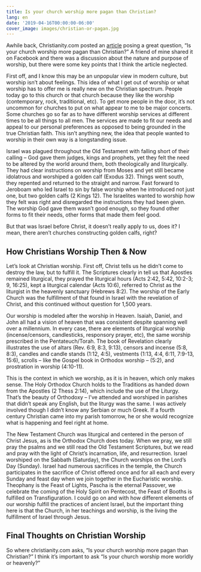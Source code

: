 ```yaml
---
title: Is your church worship more pagan than Christian?
lang: en
date: '2019-04-16T00:00:00-06:00'
cover_image: images/christian-or-pagan.jpg
---
```

Awhile back, Christianity.com posted an [article](http://www.christianity.com/church/worship-and-hymns/is-your-church-worship-more-pagan-than-christian.html) posing a great question, “Is your church worship more pagan than Christian?” A friend of mine shared it on Facebook and there was a discussion about the nature and purpose of worship, but there were some key points that I think the article neglected.

First off, and I know this may be an unpopular view in modern culture, but worship isn’t about feelings. This idea of what I get out of worship or what worship has to offer me is really new on the Christian spectrum. People today go to this church or that church because they like the worship (contemporary, rock, traditional, etc). To get more people in the door, it’s not uncommon for churches to put on what appear to me to be major concerts. Some churches go so far as to have different worship services at different times to be all things to all men. The services are made to fit our needs and appeal to our personal preferences as opposed to being grounded in the true Christian faith. This isn’t anything new, the idea that people wanted to worship in their own way is a longstanding issue.

Israel was plagued throughout the Old Testament with falling short of their calling – God gave them judges, kings and prophets, yet they felt the need to be altered by the world around them, both theologically and liturgically. They had clear instructions on worship from Moses and yet still became idolatrous and worshiped a golden calf (Exodus 32). Things went south, they repented and returned to the straight and narrow. Fast forward to Jeroboam who led Israel to sin by false worship when he introduced not just one, but two golden calfs (2 Kings 12). The Israelites wanted to worship how they felt was right and disregarded the instructions they had been given. The worship God gave them wasn’t good enough, so they found other forms to fit their needs, other forms that made them feel good.

But that was Israel before Christ, it doesn’t really apply to us, does it? I mean, there aren’t churches constructing golden calfs, right?

## How Christians Worship Then & Now

Let’s look at Christian worship. First off, Christ tells us he didn’t come to destroy the law, but to fulfill it. The Scriptures clearly in tell us that Apostles remained liturgical, they prayed the liturgical hours (Acts 2:42, 5:42, 10:2-3; 9, 16:25), kept a liturgical calendar (Acts 10:6), referred to Christ as the liturgist in the heavenly sanctuary (Hebrews 8:2). The worship of the Early Church was the fulfillment of that found in Israel with the revelation of Christ, and this continued without question for 1,500 years.

Our worship is modeled after the worship in Heaven. Isaiah, Daniel, and John all had a vision of heaven that was consistent despite spanning well over a millennium. In every case, there are elements of liturgical worship (incense/censors, candlesticks, responsory prayer, etc), the same worship prescribed in the Pentateuch/Torah. The book of Revelation clearly illustrates the use of altars (Rev. 6:9, 8:3, 9:13), censors and incense (5:8, 8:3), candles and candle stands (1:12, 4:5), vestments (1:13, 4:4, 6:11, 7:9-13, 15:6), scrolls – like the Gospel book in Orthodox worship – (5:2), and prostration in worship (4:10-11).

This is the context in which we worship, as it is in heaven, which only makes sense. The Holy Orthodox Church holds to the Traditions as handed down from the Apostles (2 Thess 2:14), which include the use of the Liturgy. That’s the beauty of Orthodoxy – I’ve attended and worshiped in parishes that didn’t speak any English, but the liturgy was the same. I was actively involved though I didn’t know any Serbian or much Greek. If a fourth century Christian came into my parish tomorrow, he or she would recognize what is happening and feel right at home.

The New Testament Church was liturgical and centered in the person of Christ Jesus, as is the Orthodox Church does today. When we pray, we still pray the psalms and we still read the Old Testament Scriptures, but we read and pray with the light of Christ’s incarnation, life, and resurrection. Israel worshiped on the Sabbath (Saturday), the Church worships on the Lord’s Day (Sunday). Israel had numerous sacrifices in the temple, the Church participates in the sacrifice of Christ offered once and for all each and every Sunday and feast day when we join together in the Eucharistic worship. Theophany is the Feast of Lights, Pascha is the eternal Passover, we celebrate the coming of the Holy Spirit on Pentecost, the Feast of Booths is fulfilled on Transfiguration. I could go on and with how different elements of our worship fulfill the practices of ancient Israel, but the important thing here is that the Church, in her teachings and worship, is the living the fulfillment of Israel through Jesus.

## Final Thoughts on Christian Worship

So where christianity.com asks, “Is your church worship more pagan than Christian?” I think it’s important to ask “Is your church worship more worldly or heavenly?”
